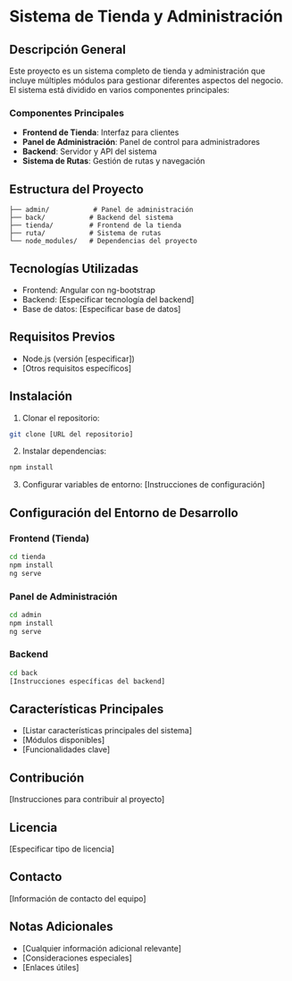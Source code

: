 # Sistema de Tienda y Administración

## Descripción General
Este proyecto es un sistema completo de tienda y administración que incluye múltiples módulos para gestionar diferentes aspectos del negocio. El sistema está dividido en varios componentes principales:

### Componentes Principales
- **Frontend de Tienda**: Interfaz para clientes
- **Panel de Administración**: Panel de control para administradores
- **Backend**: Servidor y API del sistema
- **Sistema de Rutas**: Gestión de rutas y navegación

## Estructura del Proyecto
```
├── admin/           # Panel de administración
├── back/           # Backend del sistema
├── tienda/         # Frontend de la tienda
├── ruta/           # Sistema de rutas
└── node_modules/   # Dependencias del proyecto
```

## Tecnologías Utilizadas
- Frontend: Angular con ng-bootstrap
- Backend: [Especificar tecnología del backend]
- Base de datos: [Especificar base de datos]

## Requisitos Previos
- Node.js (versión [especificar])
- [Otros requisitos específicos]

## Instalación

1. Clonar el repositorio:
```bash
git clone [URL del repositorio]
```

2. Instalar dependencias:
```bash
npm install
```

3. Configurar variables de entorno:
[Instrucciones de configuración]

## Configuración del Entorno de Desarrollo

### Frontend (Tienda)
```bash
cd tienda
npm install
ng serve
```

### Panel de Administración
```bash
cd admin
npm install
ng serve
```

### Backend
```bash
cd back
[Instrucciones específicas del backend]
```

## Características Principales
- [Listar características principales del sistema]
- [Módulos disponibles]
- [Funcionalidades clave]

## Contribución
[Instrucciones para contribuir al proyecto]

## Licencia
[Especificar tipo de licencia]

## Contacto
[Información de contacto del equipo]

## Notas Adicionales
- [Cualquier información adicional relevante]
- [Consideraciones especiales]
- [Enlaces útiles]
